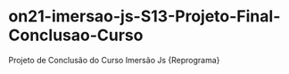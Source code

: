 # on21-imersao-js-S13-Projeto-Final-Conclusao-Curso
Projeto de Conclusão do Curso  Imersão Js {Reprograma}
